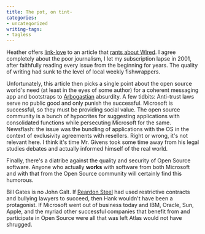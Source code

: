 ```yaml
---
title: The pot, on tint-
categories:
- uncategorized
writing-tags:
- tagless
---
```


Heather offers [link-love][1] to an article that [rants
about Wired][2].  I agree completely about the poor journalism, I let my subscription lapse in 2001, after faithfully reading every issue from the beginning for years.  The quality of writing had sunk to the level of local weekly fishwrappers.

   [1]: http://angelweave.mu.nu/archives/004816.html
   [2]: http://www.treygivens.com/archives/000075.php

Unfortunately, this article then picks a single point about the open source world's need (at least in the eyes of some author) for a coherent messaging app and bootstraps to [Arbogastian][3] absurdity.  A few tidbits:  Anti-trust laws serve no public good and only punish the successful.  Microsoft is successful, so they must be providing social value.  The open source community is a bunch of hypocrites for suggesting applications with consolidated functions while persecuting Microsoft for the same.  Newsflash: the issue was the bundling of applications with the OS in the context of exclusivity agreements with resellers.  Right or wrong, it's not relevant here.  I think it's time Mr. Givens took some time away from his legal studies debates and actually informed himself of the real world.

   [3]: http://rhinopotamus.com/

Finally, there's a diatribe against the quality and security of Open Source software.  Anyone who actually **works** with software from both Microsoft and with that from the Open Source community will certainly find this humorous.

Bill Gates is no John Galt.  If [Reardon Steel][4] had used restrictive contracts and bullying lawyers to succeed, then Hank wouldn't have been a protagonist.  If Microsoft went out of business today and IBM, Oracle, Sun, Apple, and the myriad other successful companies that benefit from and participate in Open Source were all that was left Atlas would not have shrugged.

   [4]: http://allconsuming.net/item.cgi?isbn=0451191145
